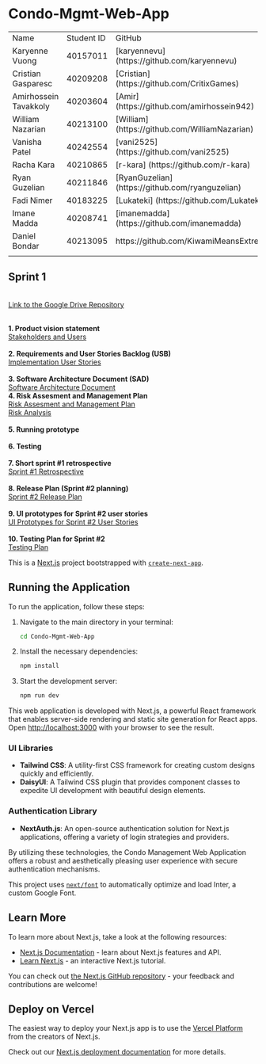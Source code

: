 # Condo-Mgmt-Web-App
<table>
  <tr>
    <td>Name</td>
    <td>Student ID </td>
    <td>GitHub</td>
  </tr>

  
  <tr>
    <td>Karyenne Vuong</td>
    <td>40157011</td>
    <td>[karyennevu](https://github.com/karyennevu)</td>
  </tr>
  
  <tr>
    <td>Cristian Gasparesc</td>
    <td>40209208</td>
    <td>[Cristian](https://github.com/CritixGames)</td>
  </tr>

  <tr>
    <td>Amirhossein Tavakkoly</td>
    <td>40203604</td>
    <td>[Amir] (https://github.com/amirhossein942)</td>
  </tr>

  <tr>
    <td>William Nazarian</td>
    <td>40213100</td>
    <td>[William] (https://github.com/WilliamNazarian)</td>
  </tr>

  <tr>
    <td>Vanisha Patel</td>
    <td>40242554</td>
    <td>[vani2525] (https://github.com/vani2525)</td>
  </tr>

  <tr>
    <td>Racha Kara</td>
    <td>40210865</td>
    <td>[r-kara] (https://github.com/r-kara)</td>
  </tr>

  <tr>
    <td>Ryan Guzelian</td>
    <td>40211846</td>
    <td>[RyanGuzelian] (https://github.com/ryanguzelian)</td>
  </tr>

  <tr>
    <td>Fadi Nimer</td>
    <td>40183225</td>
    <td>[Lukateki] (https://github.com/Lukateki)</td>
  </tr>

  <tr>
    <td>Imane Madda</td>
    <td>40208741</td>
    <td>[imanemadda](https://github.com/imanemadda)</td>
  </tr>

  <tr>
    <td>Daniel Bondar</td>
    <td>40213095</td>
    <td>https://github.com/KiwamiMeansExtreme</td>
  </tr>

  <tr>
    <td></td>
    <td></td>
    <td></td>
  </tr>

</table>


<h2>Sprint 1</h2>

 <br> <a href="https://drive.google.com/drive/folders/1Vsr0mZFP2RmtuVDbYk3VzxJ2AIYcYo2o">Link to the Google Drive Repository</a> <br> <br>

**1. Product vision statement** <br>
<a href="https://docs.google.com/document/d/1tS8w4iYZ728Z95waX4_3n9eHt1DvkdJS/edit">Stakeholders and Users</a> <br> <br>
**2. Requirements and User Stories Backlog (USB)** <br>  <a href="https://docs.google.com/document/d/1nUSjszSEiqj2-frMTft6wzstjd057xVLYd28h7r9Xh0/edit"> Implementation User Stories</a><br> <br>
**3. Software Architecture Document (SAD)** <br><a href="https://docs.google.com/document/d/1eQVRxt3JX2LYbJ1-B7WSg-BhIpafmLLU/edit"> Software Architecture Document </a> <br>
**4. Risk Assesment and Management Plan** <br>
 <a href="https://docs.google.com/document/d/1kVzTHhXFTLIS2IXmU4jpsxdrNCQ-xKOn/edit?usp=sharing&ouid=117308092083738229587&rtpof=true&sd=true">Risk Assesment and Management Plan </a> <br>
 <a href="https://docs.google.com/spreadsheets/d/1mI_D5lBJim7m-mxVObdMf_5LxiT-qM4l/edit?usp=sharing&ouid=117308092083738229587&rtpof=true&sd=true">Risk Analysis </a> <br> <br>
**5. Running prototype** <br> <br>
**6. Testing** <br> <br>
**7. Short sprint #1 retrospective** <br>
<a href="https://docs.google.com/document/d/1qvAvFqHRSajobD32D6GlsT5lPsO1yR8X/edit">Sprint #1 Retrospective</a> <br> <br>
**8. Release Plan (Sprint #2 planning)** <br>
<a href="https://docs.google.com/document/d/1nwkFhbhMXYxjpyTaXZ21rp9LClPL8FUY/edit">Sprint #2 Release Plan</a> <br> <br>
**9. UI prototypes for Sprint #2 user stories** <br>
<a href="https://docs.google.com/document/d/1F6TDlHc062L3lyELrQC-HfE5Fhymkumo/edit">UI Prototypes for Sprint #2 User Stories</a> <br> <br>
**10. Testing Plan for Sprint #2** <br>
<a href="https://docs.google.com/document/d/1myRVIsLsitkuvCj1IxaO4D6uLwUdmwQ5xo2TXdCYDuk/edit"> Testing Plan </a> 


This is a [Next.js](https://nextjs.org/) project bootstrapped with [`create-next-app`](https://github.com/vercel/next.js/tree/canary/packages/create-next-app).

## Running the Application

To run the application, follow these steps:

1. Navigate to the main directory in your terminal:

    ```bash
    cd Condo-Mgmt-Web-App
    ```

2. Install the necessary dependencies:

    ```bash
    npm install
    ```

3. Start the development server:

    ```bash
    npm run dev
    ```

This web application is developed with Next.js, a powerful React framework that enables server-side rendering and static site generation for React apps.
Open [http://localhost:3000](http://localhost:3000) with your browser to see the result.

### UI Libraries

- **Tailwind CSS**: A utility-first CSS framework for creating custom designs quickly and efficiently.
- **DaisyUI**: A Tailwind CSS plugin that provides component classes to expedite UI development with beautiful design elements.

### Authentication Library

- **NextAuth.js**: An open-source authentication solution for Next.js applications, offering a variety of login strategies and providers.

By utilizing these technologies, the Condo Management Web Application offers a robust and aesthetically pleasing user experience with secure authentication mechanisms.

This project uses [`next/font`](https://nextjs.org/docs/basic-features/font-optimization) to automatically optimize and load Inter, a custom Google Font.

## Learn More

To learn more about Next.js, take a look at the following resources:

- [Next.js Documentation](https://nextjs.org/docs) - learn about Next.js features and API.
- [Learn Next.js](https://nextjs.org/learn) - an interactive Next.js tutorial.

You can check out [the Next.js GitHub repository](https://github.com/vercel/next.js/) - your feedback and contributions are welcome!

## Deploy on Vercel

The easiest way to deploy your Next.js app is to use the [Vercel Platform](https://vercel.com/new?utm_medium=default-template&filter=next.js&utm_source=create-next-app&utm_campaign=create-next-app-readme) from the creators of Next.js.

Check out our [Next.js deployment documentation](https://nextjs.org/docs/deployment) for more details.








